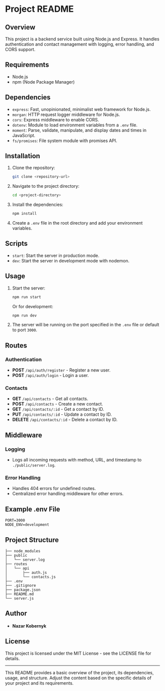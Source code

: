 # Project README

## Overview

This project is a backend service built using Node.js and Express. It handles authentication and contact management with logging, error handling, and CORS support.

## Requirements

-   Node.js
-   npm (Node Package Manager)

## Dependencies

-   `express`: Fast, unopinionated, minimalist web framework for Node.js.
-   `morgan`: HTTP request logger middleware for Node.js.
-   `cors`: Express middleware to enable CORS.
-   `dotenv`: Module to load environment variables from a `.env` file.
-   `moment`: Parse, validate, manipulate, and display dates and times in JavaScript.
-   `fs/promises`: File system module with promises API.

## Installation

1. Clone the repository:

    ```sh
    git clone <repository-url>
    ```

2. Navigate to the project directory:

    ```sh
    cd <project-directory>
    ```

3. Install the dependencies:

    ```sh
    npm install
    ```

4. Create a `.env` file in the root directory and add your environment variables.

## Scripts

-   `start`: Start the server in production mode.
-   `dev`: Start the server in development mode with nodemon.

## Usage

1. Start the server:

    ```sh
    npm run start
    ```

    Or for development:

    ```sh
    npm run dev
    ```

2. The server will be running on the port specified in the `.env` file or default to port `3000`.

## Routes

### Authentication

-   **POST** `/api/auth/register` - Register a new user.
-   **POST** `/api/auth/login` - Login a user.

### Contacts

-   **GET** `/api/contacts` - Get all contacts.
-   **POST** `/api/contacts` - Create a new contact.
-   **GET** `/api/contacts/:id` - Get a contact by ID.
-   **PUT** `/api/contacts/:id` - Update a contact by ID.
-   **DELETE** `/api/contacts/:id` - Delete a contact by ID.

## Middleware

### Logging

-   Logs all incoming requests with method, URL, and timestamp to `./public/server.log`.

### Error Handling

-   Handles 404 errors for undefined routes.
-   Centralized error handling middleware for other errors.

## Example .env File

```
PORT=3000
NODE_ENV=development
```

## Project Structure

```
├── node_modules
├── public
│   └── server.log
├── routes
│   └── api
│       ├── auth.js
│       └── contacts.js
├── .env
├── .gitignore
├── package.json
├── README.md
└── server.js
```

## Author

-   #### Nazar Kobernyk

## License

This project is licensed under the MIT License - see the LICENSE file for details.

---

This README provides a basic overview of the project, its dependencies, usage, and structure. Adjust the content based on the specific details of your project and its requirements.
